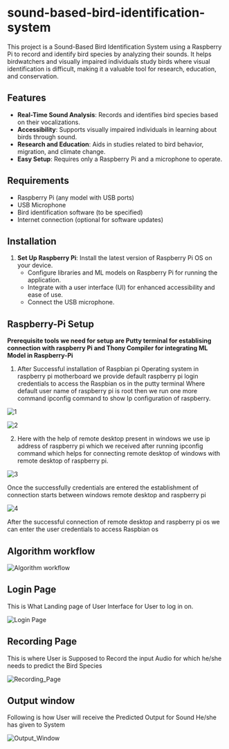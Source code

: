 # sound-based-bird-identification-system
This project is a Sound-Based Bird Identification System using a Raspberry Pi to record and identify bird species by analyzing their sounds. It helps birdwatchers and visually impaired individuals study birds where visual identification is difficult, making it a valuable tool for research, education, and conservation.

## Features

- **Real-Time Sound Analysis**: Records and identifies bird species based on their vocalizations.
- **Accessibility**: Supports visually impaired individuals in learning about birds through sound.
- **Research and Education**: Aids in studies related to bird behavior, migration, and climate change.
- **Easy Setup**: Requires only a Raspberry Pi and a microphone to operate.

## Requirements

- Raspberry Pi (any model with USB ports)
- USB Microphone
- Bird identification software (to be specified)
- Internet connection (optional for software updates)

## Installation

1. **Set Up Raspberry Pi**:
    Install the latest version of Raspberry Pi OS on your device.
   - Configure libraries and ML models on Raspberry Pi for running the application.
   - Integrate with a user interface (UI) for enhanced accessibility and ease of use.
   - Connect the USB microphone.
  
## Raspberry-Pi Setup 

 **Prerequisite tools we need for setup are Putty terminal for establising connection with raspberry Pi and Thony Compiler for integrating ML Model in Raspberry-Pi**

1. After Successful installation of Raspbian pi Operating system in raspberry pi motherboard we
provide default raspberry pi login credentials to access the Raspbian os in the putty terminal Where
default user name of raspberry pi is root then we run one more command ipconfig command to
show Ip configuration of raspberry.

![1](Project_Images/1.png)


![2](Project_Images/2.png)

2. Here with the help of remote desktop present in windows we use ip address of raspberry pi which
we received after running ipconfig command which helps for connecting remote desktop of
windows with remote desktop of raspberry pi.


![3](Project_Images/3.png)

Once the successfully credentials are entered the establishment of connection starts between
windows remote desktop and raspberry pi 

![4](Project_Images/4.png)

After the successful connection of remote desktop and raspberry pi os we can enter the user
credentials to access Raspbian os


## Algorithm workflow

![Algorithm workflow](Project_Images/algorithm_workflow.png)

## Login Page
This is What Landing page of User Interface for User to log in on.

![Login Page](Project_Images/Login_Page.png)


## Recording Page 
This is where User is Supposed to Record the input Audio for which he/she needs to predict the Bird Species 

![Recording_Page](Project_Images/RecordingPage.png)


## Output window 
Following is how User will receive the Predicted Output for Sound He/she has given to System

![Output_Window](Project_Images/Output_Window.png)

